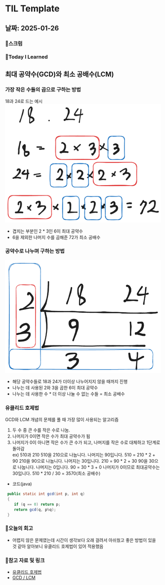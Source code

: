 # TIL Template

## 날짜: 2025-01-26

### 🔔스크럼

### 📖Today I Learned
## 최대 공약수(GCD)와 최소 공배수(LCM)
### 가장 작은 수들의 곱으로 구하는 방법
18과 24로 드는 예시
![](../images/2025-01-26/GCD_LCM_1.png)
- 겹치는 부분인 2 * 3인 6이 최대 공약수
- 6을 제외한 나머지 수를 곱해준 72가 최소 공배수
### 공약수로 나누며 구하는 방법
![](../images/2025-01-26/GCD_LCM_2.png)
- 해당 공약수들로 18과 24가 더이상 나누어지지 않을 때까지 진행
- 나누는 데 사용된 2와 3을 곱한 6이 최대 공약수
- 나누는 데 사용한 수 * 더 이상 나눌 수 없는 수들 = 최소 공배수
### 유클리드 호제법
GCD와 LCM 개념의 문제를 풀 때 가장 많이 사용되는 알고리즘
1. 두 수 중 큰 수를 작은 수로 나눔.
2. 나머지가 0이면 작은 수가 최대 공약수가 됨
3. 나머지가 0이 아니면 작은 수가 큰 수가 되고, 나머지를 작은 수로 대체하고 1단계로 돌아감
<br>ex) 510과 210 
510을 210으로 나눕니다. 나머지는 90입니다. 510 = 210 * 2 + 90
210을 90으로 나눕니다. 나머지는 30입니다. 210 = 90 * 2 + 30
90을 30으로 나눕니다. 나머지는 0입니다. 90 = 30 * 3 + 0
나머지가 0이므로 최대공약수는 30입니다.
510 * 210 / 30 = 3570(최소 공배수)
- 코드(java)
```java
 public static int gcd(int p, int q)
 {
	if (q == 0) return p;
	return gcd(q, p%q);
 }
```

### 📝오늘의 회고
- 어렵지 않은 문제였는데 시간이 생각보다 오래 걸려서 아쉬웠고 좋은 방법이 있을 것 같아 알아보니 유클리드 호제법이 있어 적용했음

### 🔗참고 자료 및 링크
- [유클리드 호제법](https://ko.wikipedia.org/wiki/%EC%9C%A0%ED%81%B4%EB%A6%AC%EB%93%9C_%ED%98%B8%EC%A0%9C%EB%B2%95)
- [GCD / LCM](https://velog.io/@abc2752/GCD%EC%99%80-LCM)